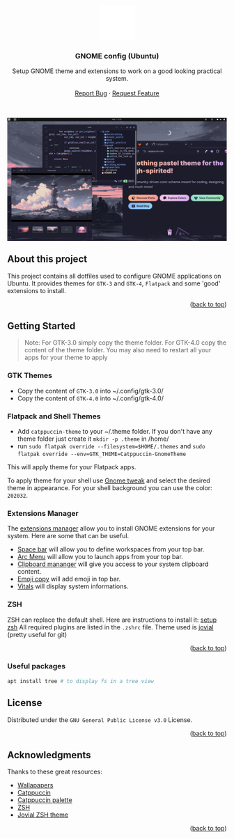 <a name="readme-top">
</a> <br /> 
<div align="center"> 
    <a href="#"> 
        <img src="./assets/ubuntu.svg" alt="Logo" width="80" height="80"> 
    </a> 
    <h3 align="center">GNOME config (Ubuntu)</h3>
  <p align="center">
    Setup GNOME theme and extensions to work on a good looking practical system.
    <br />
    <br />
    <a href="https://github.com/pallandir/dotfiles/issues">Report Bug</a>
    ·
    <a href="https://github.com/pallandir/dotfiles/issues">Request Feature</a>
  </p>
</div>
<br/>
<br/>
<img align="center" src="./assets/preview.jpg" alt="preview">

## About this project

This project contains all dotfiles used to configure GNOME applications on Ubuntu.
It provides themes for `GTK-3` and `GTK-4`, `Flatpack` and some 'good' extensions to install.

<p align="right">(<a href="#readme-top">back to top</a>)</p>

## Getting Started

> Note: For GTK-3.0 simply copy the theme folder. For GTK-4.0 copy the content of the theme folder.
> You may also need to restart all your apps for your theme to apply

### GTK Themes

- Copy the content of `GTK-3.0` into ~/.config/gtk-3.0/
- Copy the content of `GTK-4.0` into ~/.config/gtk-4.0/

### Flatpack and Shell Themes

- Add `catppuccin-theme` to your ~/.theme folder. If you don't have any theme folder just create it `mkdir -p .theme` in /home/
- run `sudo flatpak override --filesystem=$HOME/.themes` and `sudo flatpak override --env=GTK_THEME=Catppuccin-GnomeTheme`

This will apply theme for your Flatpack apps.

To apply theme for your shell use [Gnome tweak](https://docs.rockylinux.org/desktop/gnome/gnome-tweaks/) and select the desired theme in appearance. For your shell background you can use the color: `202032`.

### Extensions Manager

The [extensions manager](https://github.com/mjakeman/extension-manager) allow you to install GNOME extensions for your system. Here are some that can be useful.

- [Space bar](https://github.com/christopher-l/space-bar) will allow you to define workspaces from your top bar.
- [Arc Menu](https://github.com/fishears/Arc-Menu) will allow you to launch apps from your top bar.
- [Clipboard mananger](https://github.com/Tudmotu/gnome-shell-extension-clipboard-indicator) will give you access to your system clipboard content.
- [Emoji copy](https://github.com/FelipeFTN/Emoji-Copy) will add emoji in top bar.
- [Vitals](https://github.com/corecoding/Vitals) will display system informations.

### ZSH

ZSH can replace the default shell.
Here are instructions to install it: [setup zsh](https://github.com/ohmyzsh/ohmyzsh/wiki/Installing-ZSH)
All required plugins are listed in the `.zshrc` file.
Theme used is [jovial](https://github.com/zthxxx/jovial) (pretty useful for git)

<p align="right">(<a href="#readme-top">back to top</a>)</p>

### Useful packages

```sh
apt install tree # to display fs in a tree view
```

## License

Distributed under the `GNU General Public License v3.0` License.

<p align="right">(<a href="#readme-top">back to top</a>)</p>

## Acknowledgments

Thanks to these great resources:

- [Wallapapers](https://github.com/orangci/walls-catppuccin-mocha)
- [Catppuccin](https://github.com/catppuccin)
- [Catppuccin palette](https://catppuccin.com/palette/)
- [ZSH](https://github.com/ohmyzsh/ohmyzsh/wiki/Installing-ZSH)
- [Jovial ZSH theme](https://github.com/zthxxx/jovial)

<p align="right">(<a href="#readme-top">back to top</a>)</p>
